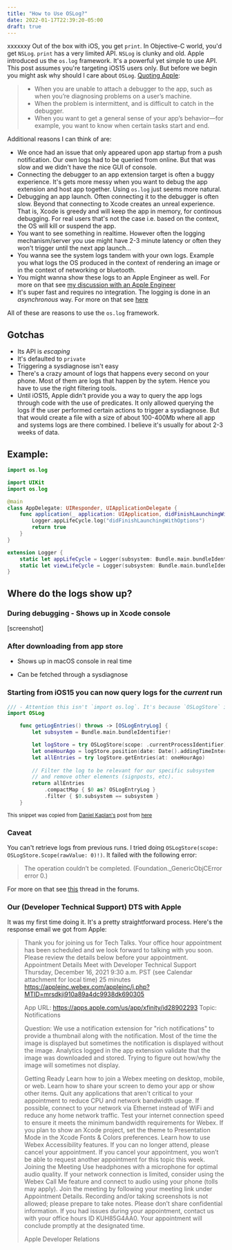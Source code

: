 ```yaml
---
title: "How to Use OSLog?"
date: 2022-01-17T22:39:20-05:00
draft: true
---
```

xxxxxxy
Out of the box with iOS, you get `print`. In Objective-C world, you'd get `NSLog`. `print` has a very limited API. `NSLog` is clunky and old. Apple introduced us the `os.log` framework. It's a powerful yet simple to use API. This post assumes you're targeting iOS15 users only. But before we begin you might ask why should I care about `OSLog`. [Quoting Apple](https://developer.apple.com/documentation/os/logging): 

> - When you are unable to attach a debugger to the app, such as when you’re diagnosing problems on a user’s machine.
> - When the problem is intermittent, and is difficult to catch in the debugger.
> - When you want to get a general sense of your app’s behavior—for example, you want to know when certain tasks start and end.

Additional reasons I can think of are: 

- We once had an issue that only appeared upon app startup from a push notification. Our own logs had to be queried from online. But that was slow and we didn't have the nice GUI of console. 
- Connecting the debugger to an app extension target is often a buggy experience. It's gets more messy when you want to debug the app extension and host app together. Using `os.log` just seems more natural. 
- Debugging an app launch. Often connecting it to the debugger is often slow. Beyond that connecting to Xcode creates an unreal experience. That is, Xcode is greedy and will keep the app in memory, for continous debugging. For real users that's not the case i.e. based on the context, the OS will kill or suspend the app. 
- You want to see something in realtime. However often the logging mechanism/server you use might have 2-3 minute latency or often they won't trigger until the next app launch...
- You wanna see the system logs tandem with your own logs. Example you what logs the OS produced in the context of rendering an image or in the context of networking or bluetooth. 
- You might wanna show these logs to an Apple Engineer as well. For more on that see [my discussion with an Apple Engineer]() 
- It's super fast and requires no integration. The logging is done in an _asynchronous_ way. For more on that see [here]()

All of these are reasons to use the `os.log` framework. 

## Gotchas

- Its API is _escaping_
- It's defaulted to `private`
- Triggering a sysdiagnose isn't easy
- There's a crazy amount of logs that happens every second on your phone. Most of them are logs that happen by the sytem. Hence you have to use the right filtering tools. 
- Until iOS15, Apple didn't provide you a way to query the app logs through code with the use of predicates. It only allowed querying the logs if the user performed certain actions to trigger a sysdiagnose. But that would create a file with a size of about 100-400Mb where all app and systems logs are there combined. I believe it's usually for about 2-3 weeks of data.

## Example:

```swift
import os.log 

import UIKit
import os.log

@main
class AppDelegate: UIResponder, UIApplicationDelegate {
    func application(_ application: UIApplication, didFinishLaunchingWithOptions launchOptions: [UIApplication.LaunchOptionsKey: Any]?) -> Bool {
        Logger.appLifeCycle.log("didFinishLaunchingWithOptions")
        return true
    }
}

extension Logger {
    static let appLifeCycle = Logger(subsystem: Bundle.main.bundleIdentifier!, category: "APP_LIFE_CYCLE")
    static let viewLifeCycle = Logger(subsystem: Bundle.main.bundleIdentifier!, category: "VIEW_LIFE_CYCLE")
}

```

## Where do the logs show up? 

### During debugging - Shows up in Xcode console
[screenshot]

### After downloading from app store

- Shows up in macOS console in real time

- Can be fetched through a sysdiagnose

### Starting from iOS15 you can now query logs for the _current_ run 

```swift
/// - Attention this isn't `import os.log`. It's because `OSLogStore` is part or the `OSLog` framework. 
import OSLog 

    func getLogEntries() throws -> [OSLogEntryLog] {
        let subsystem = Bundle.main.bundleIdentifier!

        let logStore = try OSLogStore(scope: .currentProcessIdentifier)
        let oneHourAgo = logStore.position(date: Date().addingTimeInterval(-3600))
        let allEntries = try logStore.getEntries(at: oneHourAgo)
        
        // Filter the log to be relevant for our specific subsystem 
        // and remove other elements (signposts, etc).
        return allEntries
            .compactMap { $0 as? OSLogEntryLog }
            .filter { $0.subsystem == subsystem }
    }
```
<sub>This snippet was copied from [Daniel Kaplan's](https://twitter.com/sleepeasysw) post from [here](https://stackoverflow.com/a/70455883/5175709)</sub>

### Caveat
You can't retrieve logs from previous runs. I tried doing `OSLogStore(scope: OSLogStore.Scope(rawValue: 0)!)`. It failed with the following error: 

> The operation couldn’t be completed. (Foundation._GenericObjCError error 0.) 

For more on that see [this](https://developer.apple.com/forums/thread/691093) thread in the forums.

### Our (Developer Technical Support) DTS with Apple

It was my first time doing it. It's a pretty straightforward process. Here's the response email we got from Apple:  

> Thank you for joining us for Tech Talks. Your office hour appointment
> has been scheduled and we look forward to talking with you soon.
> Please review the details below before your appointment.   Appointment
> Details Meet with Developer Technical Support Thursday, December 16,
> 2021 9:30 a.m. PST (see Calendar attachment for local time) 25 minutes
> https://appleinc.webex.com/appleinc/j.php?MTID=mrsdkji910a89a4dc9938dk690305
> 
> App URL: https://apps.apple.com/us/app/xfinity/id28902293 Topic:
> Notifications 
> 
> Question: We use a notification extension for "rich notifications" to
> provide a thumbnail along with the notification. Most of the time the
> image is displayed but sometimes the notification is displayed without
> the image. Analytics logged in the app extension validate that the
> image was downloaded and stored. Trying to figure out how/why the
> image will sometimes not display. 
> 
> Getting Ready Learn how to join a Webex meeting on desktop, mobile, or
> web. Learn how to share your screen to demo your app or show other
> items. Quit any applications that aren't critical to your appointment
> to reduce CPU and network bandwidth usage. If possible, connect to
> your network via Ethernet instead of WiFi and reduce any home network
> traffic. Test your internet connection speed to ensure it meets the
> minimum bandwidth requirements for Webex. If you plan to show an Xcode
> project, set the theme to Presentation Mode in the Xcode Fonts &
> Colors preferences. Learn how to use Webex Accessibility features. If
> you can no longer attend, please cancel your appointment. If you
> cancel your appointment, you won’t be able to request another
> appointment for this topic this week. Joining the Meeting Use
> headphones with a microphone for optimal audio quality. If your
> network connection is limited, consider using the Webex Call Me
> feature and connect to audio using your phone (tolls may apply). Join
> the meeting by following your meeting link under Appointment Details.
> Recording and/or taking screenshots is not allowed; please prepare to
> take notes. Please don’t share confidential information. If you had
> issues during your appointment, contact us with your office hours ID
> KUH85G4AA0. Your appointment will conclude promptly at the designated
> time. 
> 
> 
> Apple Developer Relations

